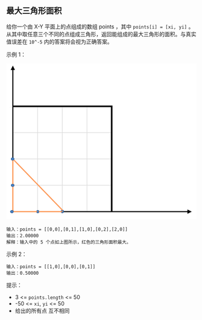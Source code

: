 ## 最大三角形面积

给你一个由 X-Y 平面上的点组成的数组 points ，其中 `points[i] = [xi, yi]` 。从其中取任意三个不同的点组成三角形，返回能组成的最大三角形的面积。与真实值误差在 `10^-5` 内的答案将会视为正确答案。


示例 1：

![](../images/812.largest-triangle-area.png)
```
输入：points = [[0,0],[0,1],[1,0],[0,2],[2,0]]
输出：2.00000
解释：输入中的 5 个点如上图所示，红色的三角形面积最大。
```

示例 2：

```
输入：points = [[1,0],[0,0],[0,1]]
输出：0.50000
```

提示：

* 3 <= `points.length` <= 50
* -50 <= `xi`, `yi` <= 50
* 给出的所有点 互不相同